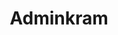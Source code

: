 ---
title: "Adminkram"
description: "Sammelsurium an Dingen die Sysadmins so vor die Füße fallen. Bild von Luca Bravo Unsplash"
slug: "adminkram"
image: "luca-bravo-XJXWbfSo2f0-unsplash.jpg"
style:
    background: "#2a9d8f"
    color: "#fff"
---